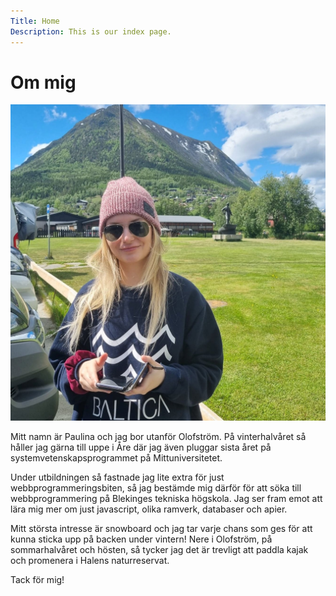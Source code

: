 ```yaml
---
Title: Home
Description: This is our index page.
---
```


Om mig
==========================
![En bild på mig](../assets/img/Jag.jpg "Paulina")

Mitt namn är Paulina och jag bor utanför Olofström. På vinterhalvåret så håller jag gärna till uppe i Åre där jag även pluggar sista året på systemvetenskapsprogrammet på Mittuniversitetet.

Under utbildningen så fastnade jag lite extra för just webbprogrammeringsbiten, så jag bestämde mig därför för att söka till webbprogrammering på Blekinges tekniska högskola. Jag ser fram emot att lära mig mer om just javascript, olika ramverk, databaser och apier.

Mitt största intresse är snowboard och jag tar varje chans som ges för att kunna sticka upp på backen under vintern! Nere i Olofström, på sommarhalvåret och hösten, så tycker jag det är trevligt att paddla kajak och promenera i Halens naturreservat.

Tack för mig!
